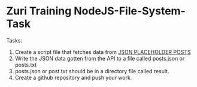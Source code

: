 # Zuri Training NodeJS-File-System-Task
Tasks:
1. Create a script file that fetches data from [JSON PLACEHOLDER POSTS](http://jsonplaceholder.typicode.com/posts)
2. Write the JSON data gotten from the API to a file called posts.json or posts.txt
3. posts.json or post.txt should be in a directory file called result.
4. Create a github repository and push your work.
